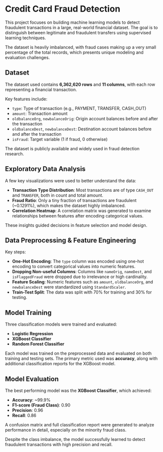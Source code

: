 # Credit Card Fraud Detection

This project focuses on building machine learning models to detect fraudulent transactions in a large, real-world financial dataset. The goal is to distinguish between legitimate and fraudulent transfers using supervised learning techniques.

The dataset is heavily imbalanced, with fraud cases making up a very small percentage of the total records, which presents unique modeling and evaluation challenges.

## Dataset

The dataset used contains **6,362,620 rows** and **11 columns**, with each row representing a financial transaction.

Key features include:

- `type`: Type of transaction (e.g., PAYMENT, TRANSFER, CASH_OUT)
- `amount`: Transaction amount
- `oldbalanceOrg`, `newbalanceOrig`: Origin account balances before and after the transaction
- `oldbalanceDest`, `newbalanceDest`: Destination account balances before and after the transaction
- `isFraud`: Target variable (1 if fraud, 0 otherwise)

The dataset is publicly available and widely used in fraud detection research.

## Exploratory Data Analysis

A few key visualizations were used to better understand the data:

- **Transaction Type Distribution**: Most transactions are of type `CASH_OUT` and `TRANSFER`, both in count and total amount.
- **Fraud Ratio**: Only a tiny fraction of transactions are fraudulent (~0.1291%), which makes the dataset highly imbalanced.
- **Correlation Heatmap**: A correlation matrix was generated to examine relationships between features after encoding categorical values.

These insights guided decisions in feature selection and model design.

## Data Preprocessing & Feature Engineering

Key steps:

- **One-Hot Encoding**: The `type` column was encoded using one-hot encoding to convert categorical values into numeric features.
- **Dropping Non-useful Columns**: Columns like `nameOrig`, `nameDest`, and `isFlaggedFraud` were dropped due to irrelevance or high cardinality.
- **Feature Scaling**: Numeric features such as `amount`, `oldbalanceOrg`, and `newbalanceDest` were standardized using `StandardScaler`.
- **Train-Test Split**: The data was split with 70% for training and 30% for testing.

## Model Training

Three classification models were trained and evaluated:

- **Logistic Regression**
- **XGBoost Classifier**
- **Random Forest Classifier**

Each model was trained on the preprocessed data and evaluated on both training and testing sets. The primary metric used was **accuracy**, along with additional classification reports for the XGBoost model.

## Model Evaluation

The best performing model was the **XGBoost Classifier**, which achieved:

- **Accuracy**: ~99.9%
- **F1-score (Fraud Class)**: 0.90
- **Precision**: 0.96
- **Recall**: 0.86

A confusion matrix and full classification report were generated to analyze performance in detail, especially on the minority fraud class.

Despite the class imbalance, the model successfully learned to detect fraudulent transactions with high precision and recall.
